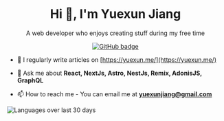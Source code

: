 <h1 align="center">Hi 👋, I'm Yuexun Jiang</h1>
<p align="center">A web developer who enjoys creating stuff during my free time</p>


<p align="center">
  <a href="https://github.com/ahonn?tab=followers">
    <img src="https://img.shields.io/github/followers/ahonn?label=Followers&logo=GitHub&style=for-the-badge" alt="GitHub badge" />
  </a>
</p>

- 📝 I regularly write articles on [https://yuexun.me/](https://yuexun.me/)

- 💬 Ask me about **React, NextJs, Astro, NestJs, Remix, AdonisJS, GraphQL**

- 📫 How to reach me - You can email me at **yuexunjiang@gmail.com**

![Languages over last 30 days](https://wakatime.com/share/@ahonn/36e3561d-4ab7-4d71-ac06-020a6b48c988.png)

